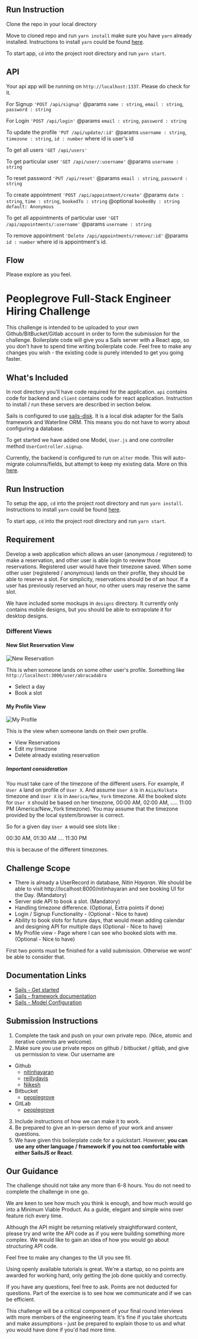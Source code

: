 ## Run Instruction
Clone the repo in your local directory

Move to cloned repo and run `yarn install` make sure you have `yarn` already installed. Instructions to install `yarn` could be found [here](https://yarnpkg.com/en/docs/install).

To start app, `cd` into the project root directory and run `yarn start`.

## API
 Your api app will be running on `http://localhost:1337`. Please do check for it. 
 
 For Signup
 `'POST /api/signup'`
 @params  `name : string`, `email : string`, `password : string`
 
 For Login
 `'POST /api/login'`
 @params `email : string`, `password : string`

 To update the profile
 `'PUT /api/update/:id'`
 @params  `username : string`, `timezone : string`, `id : number` where id is user's id

 To get all users
 `'GET /api/users'`
 
 To get particular user
 `'GET /api/user/:username'`
 @params  `username : string`
 
 To reset password
 `'PUT /api/reset'`
 @params  `email : string`, `password : string`
 
 To create appointment
 `'POST /api/appointment/create'`
 @params  `date : string`, `time : string`, `bookedTo : string`
 @optional `bookedBy : string` `default: Anonymous`
  
 To get all appointments of particular user
 `'GET /api/appointments/:username'`
 @params  `username : string`
 
 To remove appointment
 `'Delete /api/appointments/remove/:id'`
 @params  `id : number` where id is appointment's id.
 
 
## Flow
Please explore as you feel.


# Peoplegrove Full-Stack Engineer Hiring Challenge


This challenge is intended to be uploaded to your own Github/BitBucket/Gitlab account in order to form the submission for the challenge. Boilerplate code will give you a Sails server with a React app, so you don't have to spend time writing boilerplate code. Feel free to make any changes you wish - the existing code is purely intended to get you going faster.

## What's Included
In root directory you'll have code required for the application. `api` contains code for backend and `client` contains code for react application. Instruction to install / run these servers are described in section below.

Sails is configured to use [sails-disk](https://github.com/balderdashy/sails-disk). It is a local disk adapter for the Sails framework and Waterline ORM. This means you do not have to worry about configuring a database.

To get started we have added one Model, `User.js` and one controller method `UserController.signup`.

Currently, the backend is configured to run on `alter` mode. This will auto-migrate columns/fields, but attempt to keep my existing data. More on this [here](https://sailsjs.com/documentation/concepts/models-and-orm/model-settings#?migrate).

## Run Instruction
To setup the app, `cd` into the project root directory and run `yarn install`. Instructions to install `yarn` could be found [here](https://yarnpkg.com/en/docs/install).

To start app, `cd` into the project root directory and run `yarn start`.

## Requirement
Develop a web application which allows an user (anonymous / registered) to make a reservation, and other user is able login to review those reservations. Registered user would have their timezone saved. When some other user (registered / anonymous) lands on their profile, they should be able to reserve a slot. For simplicity, reservations should be of an hour. If a user has previously reserved an hour, no other users may reserve the same slot.

We have included some mockups in `designs` directory. It currently only contains mobile designs, but you should be able to extrapolate it for desktop designs.

### Different Views
#### New Slot Reservation View
![New Reservation](https://github.com/campuskudos/pg-fullstack-challenge/raw/master/designs/03.%20Book%20Slot-small.png)

This is when someone lands on some other user's profile. Something like `http://localhost:3000/user/abracadabra`
  - Select a day
  - Book a slot
#### My Profile View
![My Profile](https://github.com/campuskudos/pg-fullstack-challenge/raw/master/designs/04.%20My%20Schedules-small.png)

This is the view when someone lands on their own profile.
  - View Reservations
  - Edit my timezone
  - Delete already existing reservation

##### Important consideration
You must take care of the timezone of the different users. For example, if `User A` land on profile of `User X`. And assume `User A` is in `Asia/Kolkata` timezone and `User X` is in `America/New_York` timezone. All the booked slots for `User X` should be based on her timezone, 00:00 AM, 02:00 AM, ..... 11:00 PM (America/New_York timezone). You may assume that the timezone provided by the local system/browser is correct.

So for a given day `User A` would see slots like :

00:30 AM, 01:30 AM .... 11:30 PM

this is because of the different timezones.

## Challenge Scope
- There is already a UserRecord in database, *Nitin Hayaran*. We should be able to visit http://localhost:8000/nitinhayaran and see booking UI for the Day. (Mandatory)
- Server side API to book a slot. (Mandatory)
- Handling timezone difference. (Optional, Extra points if done)
- Login / Signup Functionality - (Optional - Nice to have)
- Ability to book slots for future days, that would mean adding calendar and designing API for multiple days (Optional - Nice to have)
- My Profile view - Page where I can see who booked slots with me. (Optional - Nice to have)

First two points must be finished for a valid submission. Otherwise we wont' be able to consider that.

## Documentation Links
+ [Sails - Get started](https://next.sailsjs.com/get-started)
+ [Sails - framework documentation](https://next.sailsjs.com/documentation/reference)
+ [Sails - Model Configuration](https://next.sailsjs.com/documentation/concepts/models-and-orm/model-settings#?migrate)

## Submission Instructions
1. Complete the task and push on your own private repo. (Nice, atomic and iterative commits are welcome).
2. Make sure you use private repos on github / bitbucket / gitlab, and give us permission to view. Our username are
  - Github
    - [nitinhayaran](https://github.com/nitinhayaran)
    - [reillydavis](https://github.com/reillydavis)
    - [Nikesh](https://github.com/Nikesh)
  - Bitbucket
    - [peoplegrove](https://gitlab.com/peoplegrove)
  - GitLab
    - [peoplegrove](https://bitbucket.org/peoplegrove/)
3. Include instructions of how we can make it to work.
4. Be prepared to give an in-person demo of your work and answer questions.
5. We have given this boilerplate code for a quickstart. However, **you can use any other language / framework if you not too comfortable with either SailsJS or React**.

## Our Guidance
The challenge should not take any more than 6-8 hours. You do not need to complete the challenge in one go.

We are keen to see how much you think is enough, and how much would go into a Minimum Viable Product. As a guide, elegant and simple wins over feature rich every time.

Although the API might be returning relatively straightforward content, please try and write the API code as if you were building something more complex. We would like to gain an idea of how you would go about structuring API code.

Feel free to make any changes to the UI you see fit.

Using openly available tutorials is great. We're a startup, so no points are awarded for working hard, only getting the job done quickly and correctly.

If you have any questions, feel free to ask. Points are not deducted for questions. Part of the exercise is to see how we communicate and if we can be efficient.

This challenge will be a critical component of your final round interviews with more members of the engineering team. It's fine if you take shortcuts and make assumptions - just be prepared to explain those to us and what you would have done if you'd had more time.
